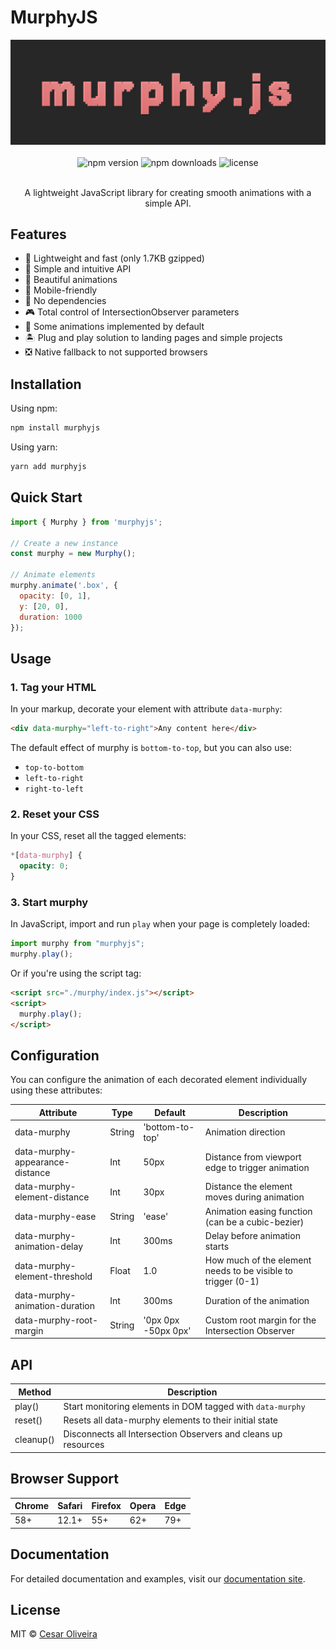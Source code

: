 # MurphyJS

<div align="center">
  
  <img src="logo.png" alt="MurphyJS Logo" width="600"/>
  <br/><br/>
  <img src="https://img.shields.io/npm/v/murphyjs.svg" alt="npm version" />
  <!-- <img src="https://img.shields.io/bundlephobia/minzip/murphyjs" alt="bundle size" /> -->
  <img src="https://img.shields.io/npm/dm/murphyjs" alt="npm downloads" />
  <img src="https://img.shields.io/github/license/cesarolvr/murphyjs" alt="license" />
  <br />
  <br />

  A lightweight JavaScript library for creating smooth animations with a simple API.
</div>


## Features

- 🚀 Lightweight and fast (only 1.7KB gzipped)
- 🎨 Simple and intuitive API
- 🌈 Beautiful animations
- 📱 Mobile-friendly
- 🎯 No dependencies
- 🎮 Total control of IntersectionObserver parameters
- 🎁 Some animations implemented by default
- 🏝 Plug and play solution to landing pages and simple projects
- ❎ Native fallback to not supported browsers

## Installation

Using npm:
```bash
npm install murphyjs
```

Using yarn:
```bash
yarn add murphyjs
```

## Quick Start

```javascript
import { Murphy } from 'murphyjs';

// Create a new instance
const murphy = new Murphy();

// Animate elements
murphy.animate('.box', {
  opacity: [0, 1],
  y: [20, 0],
  duration: 1000
});
```

## Usage

### 1. Tag your HTML

In your markup, decorate your element with attribute `data-murphy`:

```html
<div data-murphy="left-to-right">Any content here</div>
```

The default effect of murphy is `bottom-to-top`, but you can also use:
- `top-to-bottom`
- `left-to-right`
- `right-to-left`

### 2. Reset your CSS

In your CSS, reset all the tagged elements:

```css
*[data-murphy] {
  opacity: 0;
}
```

### 3. Start murphy

In JavaScript, import and run `play` when your page is completely loaded:

```javascript
import murphy from "murphyjs";
murphy.play();
```

Or if you're using the script tag:

```html
<script src="./murphy/index.js"></script>
<script>
  murphy.play();
</script>
```

## Configuration

You can configure the animation of each decorated element individually using these attributes:

| Attribute | Type | Default | Description |
|-----------|------|---------|-------------|
| data-murphy | String | 'bottom-to-top' | Animation direction |
| data-murphy-appearance-distance | Int | 50px | Distance from viewport edge to trigger animation |
| data-murphy-element-distance | Int | 30px | Distance the element moves during animation |
| data-murphy-ease | String | 'ease' | Animation easing function (can be a cubic-bezier) |
| data-murphy-animation-delay | Int | 300ms | Delay before animation starts |
| data-murphy-element-threshold | Float | 1.0 | How much of the element needs to be visible to trigger (0-1) |
| data-murphy-animation-duration | Int | 300ms | Duration of the animation |
| data-murphy-root-margin | String | '0px 0px -50px 0px' | Custom root margin for the Intersection Observer |

## API

| Method | Description |
|--------|-------------|
| play() | Start monitoring elements in DOM tagged with `data-murphy` |
| reset() | Resets all data-murphy elements to their initial state |
| cleanup() | Disconnects all Intersection Observers and cleans up resources |

## Browser Support

| Chrome | Safari | Firefox | Opera | Edge |
|--------|--------|---------|-------|------|
| 58+ | 12.1+ | 55+ | 62+ | 79+ |

## Documentation

For detailed documentation and examples, visit our [documentation site](https://cesarolvr.github.io/murphyjs/).

## License

MIT © [Cesar Oliveira](https://github.com/cesarolvr)

